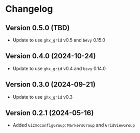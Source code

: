# Changelog

## Version 0.5.0 (TBD)

- Update to use `ghx_grid` v0.5 and `bevy` 0.15.0

## Version 0.4.0 (2024-10-24)

- Update to use `ghx_grid` v0.4 and `bevy` 0.14.0

## Version 0.3.0 (2024-09-21)

- Update to use `ghx_grid` v0.3

## Version 0.2.1 (2024-05-16)

- Added `GizmoConfigGroup`: `MarkersGroup` and `GridViewGroup` 
